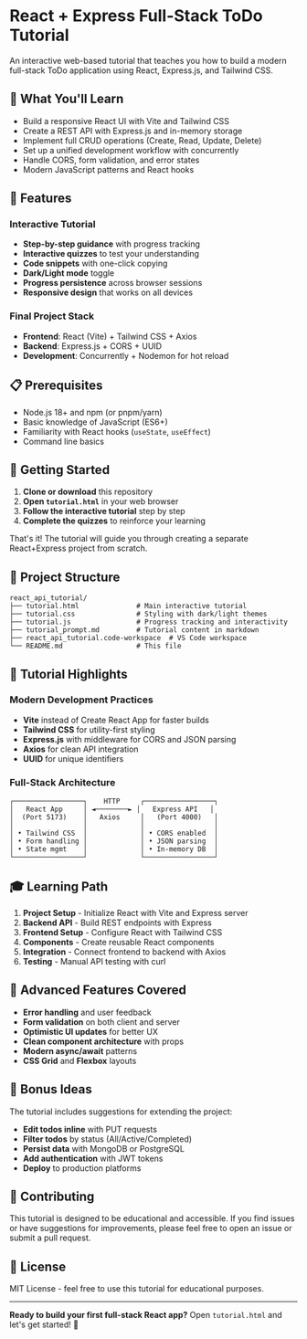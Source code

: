 # React + Express Full-Stack ToDo Tutorial

An interactive web-based tutorial that teaches you how to build a modern full-stack ToDo application using React, Express.js, and Tailwind CSS.

## 🎯 What You'll Learn

- Build a responsive React UI with Vite and Tailwind CSS
- Create a REST API with Express.js and in-memory storage
- Implement full CRUD operations (Create, Read, Update, Delete)
- Set up a unified development workflow with concurrently
- Handle CORS, form validation, and error states
- Modern JavaScript patterns and React hooks

## 🚀 Features

### Interactive Tutorial
- **Step-by-step guidance** with progress tracking
- **Interactive quizzes** to test your understanding  
- **Code snippets** with one-click copying
- **Dark/Light mode** toggle
- **Progress persistence** across browser sessions
- **Responsive design** that works on all devices

### Final Project Stack
- **Frontend**: React (Vite) + Tailwind CSS + Axios
- **Backend**: Express.js + CORS + UUID
- **Development**: Concurrently + Nodemon for hot reload

## 📋 Prerequisites

- Node.js 18+ and npm (or pnpm/yarn)
- Basic knowledge of JavaScript (ES6+)
- Familiarity with React hooks (`useState`, `useEffect`)
- Command line basics

## 🏁 Getting Started

1. **Clone or download** this repository
2. **Open `tutorial.html`** in your web browser
3. **Follow the interactive tutorial** step by step
4. **Complete the quizzes** to reinforce your learning

That's it! The tutorial will guide you through creating a separate React+Express project from scratch.

## 📁 Project Structure

```
react_api_tutorial/
├── tutorial.html              # Main interactive tutorial
├── tutorial.css               # Styling with dark/light themes
├── tutorial.js                # Progress tracking and interactivity
├── tutorial_prompt.md         # Tutorial content in markdown
├── react_api_tutorial.code-workspace  # VS Code workspace
└── README.md                  # This file
```

## 🎨 Tutorial Highlights

### Modern Development Practices
- **Vite** instead of Create React App for faster builds
- **Tailwind CSS** for utility-first styling  
- **Express.js** with middleware for CORS and JSON parsing
- **Axios** for clean API integration
- **UUID** for unique identifiers

### Full-Stack Architecture
```
┌─────────────────┐    HTTP     ┌─────────────────┐
│   React App     │ ◄────────► │   Express API   │
│  (Port 5173)    │   Axios     │   (Port 4000)   │
│                 │             │                 │
│ • Tailwind CSS  │             │ • CORS enabled  │
│ • Form handling │             │ • JSON parsing  │
│ • State mgmt    │             │ • In-memory DB  │
└─────────────────┘             └─────────────────┘
```

## 🎓 Learning Path

1. **Project Setup** - Initialize React with Vite and Express server
2. **Backend API** - Build REST endpoints with Express
3. **Frontend Setup** - Configure React with Tailwind CSS  
4. **Components** - Create reusable React components
5. **Integration** - Connect frontend to backend with Axios
6. **Testing** - Manual API testing with curl

## 🔧 Advanced Features Covered

- **Error handling** and user feedback
- **Form validation** on both client and server
- **Optimistic UI updates** for better UX
- **Clean component architecture** with props
- **Modern async/await** patterns
- **CSS Grid** and **Flexbox** layouts

## 🚀 Bonus Ideas

The tutorial includes suggestions for extending the project:

- **Edit todos inline** with PUT requests
- **Filter todos** by status (All/Active/Completed)
- **Persist data** with MongoDB or PostgreSQL
- **Add authentication** with JWT tokens
- **Deploy** to production platforms

## 🤝 Contributing

This tutorial is designed to be educational and accessible. If you find issues or have suggestions for improvements, please feel free to open an issue or submit a pull request.

## 📄 License

MIT License - feel free to use this tutorial for educational purposes.

---

**Ready to build your first full-stack React app?** Open `tutorial.html` and let's get started! 🎉